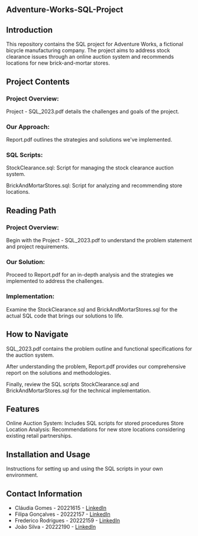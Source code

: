 ## Adventure-Works-SQL-Project

## Introduction
This repository contains the SQL project for Adventure Works, a fictional bicycle manufacturing company. The project aims to address stock clearance issues through an online auction system and recommends locations for new brick-and-mortar stores.

## Project Contents
### Project Overview: 
Project - SQL_2023.pdf details the challenges and goals of the project.
### Our Approach: 
Report.pdf outlines the strategies and solutions we've implemented.
### SQL Scripts:
StockClearance.sql: Script for managing the stock clearance auction system.
<p> BrickAndMortarStores.sql: Script for analyzing and recommending store locations.

## Reading Path
### Project Overview: 
Begin with the Project - SQL_2023.pdf to understand the problem statement and project requirements.
### Our Solution: 
Proceed to Report.pdf for an in-depth analysis and the strategies we implemented to address the challenges.
### Implementation: 
Examine the StockClearance.sql and BrickAndMortarStores.sql for the actual SQL code that brings our solutions to life.

## How to Navigate
SQL_2023.pdf contains the problem outline and functional specifications for the auction system.
<p>After understanding the problem, Report.pdf provides our comprehensive report on the solutions and methodologies.</p>
<p>Finally, review the SQL scripts StockClearance.sql and BrickAndMortarStores.sql for the technical implementation.</p>

## Features
Online Auction System: Includes SQL scripts for stored procedures
Store Location Analysis: Recommendations for new store locations considering existing retail partnerships.

## Installation and Usage
Instructions for setting up and using the SQL scripts in your own environment.

## Contact Information
- Cláudia Gomes - 20221615 - [LinkedIn](https://www.linkedin.com/in/cláudia-gomes-4b8bbb191/)
- Filipa Gonçalves - 20222157 - [LinkedIn](https://www.linkedin.com/in/filipa-gonçalves-71970115a/)
- Frederico Rodrigues - 20222159 - [LinkedIn](https://www.linkedin.com/in/frederico-rodrigues-895897101/)
- João Silva - 20222190 - [LinkedIn](https://www.linkedin.com/in/joao-silva-8625034a/)

